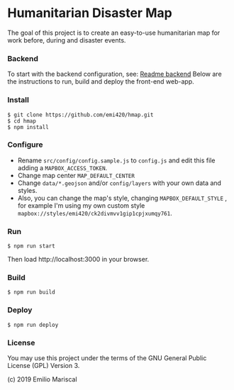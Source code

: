 # Humanitarian Disaster Map

The goal of this project is to create an easy-to-use humanitarian map for work before, during and disaster events.

### Backend 

To start with the backend configuration, see: [Readme backend](hmap_backend/README.md)
Below are the instructions to run, build and deploy the front-end web-app.

### Install

```
$ git clone https://github.com/emi420/hmap.git
$ cd hmap
$ npm install
```

### Configure

* Rename `src/config/config.sample.js` to `config.js` and edit this file adding a `MAPBOX_ACCESS_TOKEN`.
* Change map center `MAP_DEFAULT_CENTER`
* Change `data/*.geojson` and/or `config/layers` with your own data and styles.
* Also, you can change the map's style, changing `MAPBOX_DEFAULT_STYLE` , for example I'm using my own custom style `mapbox://styles/emi420/ck2divmvv1gip1cpjxumqy761`.

### Run

```
$ npm run start
```

Then load http://localhost:3000 in your browser.

### Build

```
$ npm run build
```

### Deploy

```
$ npm run deploy
```

### License

You may use this project under the terms of the GNU General Public License (GPL) Version 3.

(c) 2019 Emilio Mariscal
